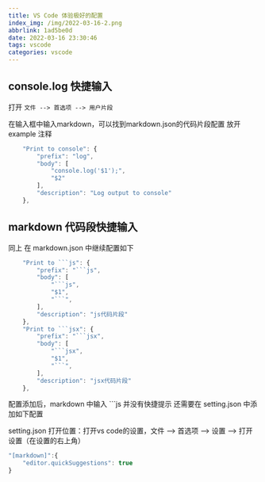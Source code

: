 ```yaml
---
title: VS Code 体验极好的配置
index_img: /img/2022-03-16-2.png
abbrlink: 1ad5be0d
date: 2022-03-16 23:30:46
tags: vscode
categories: vscode
---
```


## console.log 快捷输入

打开 `文件 --> 首选项 --> 用户片段`

在输入框中输入markdown，可以找到markdown.json的代码片段配置 放开 example 注释

```js
	"Print to console": {
		"prefix": "log",
		"body": [
			"console.log('$1');",
			"$2"
		],
		"description": "Log output to console"
	},
```

## markdown 代码段快捷输入

同上 在 markdown.json 中继续配置如下

```js
	"Print to ```js": {
		"prefix": "```js",
		"body": [
			"```js",
			"$1",
			"```",
		],
		"description": "js代码片段"
	},
	"Print to ```jsx": {
		"prefix": "```jsx",
		"body": [
			"```jsx",
			"$1",
			"```",
		],
		"description": "jsx代码片段"
	},
```

配置添加后，markdown 中输入 ```js 并没有快捷提示 还需要在 setting.json 中添加如下配置

setting.json 打开位置：打开vs code的设置，文件 --> 首选项 --> 设置 --> 打开设置（在设置的右上角）

```js
"[markdown]":{
    "editor.quickSuggestions": true
}
```